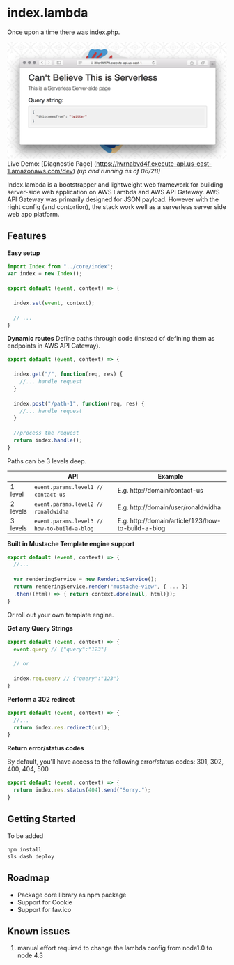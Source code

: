 index.lambda
============
Once upon a time there was index.php.

![index.lambda diagnostic page](https://raw.githubusercontent.com/ronaldwidha/index.lambda/master/other/img/demo-screenshot.png)
Live Demo: [Diagnostic Page] (https://lwrnabvd4f.execute-api.us-east-1.amazonaws.com/dev) *(up and running as of 06/28)*

Index.lambda is a bootstrapper and lightweight web framework for building server-side web application on AWS Lambda and AWS API Gateway. AWS API Gateway was primarily designed for JSON payload. However with the right config (and contortion), the stack work well as a serverless server side web app platform.

Features
--------

**Easy setup**
```JavaScript
import Index from "../core/index";
var index = new Index();

export default (event, context) => {

  index.set(event, context);

  // ...
}
```

**Dynamic routes**
Define paths through code (instead of defining them as endpoints in AWS API Gateway).

```JavaScript
export default (event, context) => {

  index.get("/", function(req, res) {
    //... handle request
  }

  index.post("/path-1", function(req, res) {
    //... handle request
  }

  //process the request
  return index.handle();
}
```

Paths can be 3 levels deep.

|          | API | Example |
|----------|------------------------------------------------|----------------------------------------------------|
| 1 level  | `event.params.level1 // contact-us`            | E.g. http://domain/contact-us                      |
| 2 levels | `event.params.level2 // ronaldwidha`           | E.g. http://domain/user/ronaldwidha                |
| 3 levels | `event.params.level3 // how-to-build-a-blog`   | E.g. http://domain/article/123/how-to-build-a-blog |


**Built in Mustache Template engine support**

```JavaScript
export default (event, context) => {
  //...

  var renderingService = new RenderingService();
  return renderingService.render("mustache-view", { ... })
  .then((html) => { return context.done(null, html)});
}
```

Or roll out your own template engine.

**Get any Query Strings**

```JavaScript
export default (event, context) => {
  event.query // {"query":"123"}

  // or

  index.req.query // {"query":"123"}
}
```

**Perform a 302 redirect**

```JavaScript
export default (event, context) => {
  //...
  return index.res.redirect(url);
}
```

**Return error/status codes**

By default, you'll have access to the following error/status codes: 301, 302, 400, 404, 500

```JavaScript
export default (event, context) => {
  return index.res.status(404).send("Sorry.");
}
```


Getting Started
---------------
To be added

```
npm install
sls dash deploy
```

Roadmap
-------
- Package core library as npm package
- Support for Cookie
- Support for fav.ico

Known issues
------------
1. manual effort required to change the lambda config from node1.0 to node 4.3
